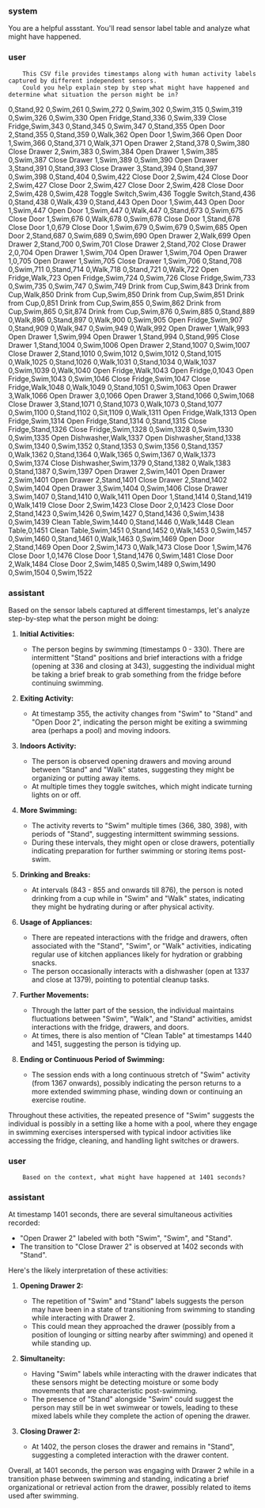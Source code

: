 ### system
You are a helpful assstant. You'll read sensor label table and analyze what might have happened.
### user

        This CSV file provides timestamps along with human activity labels captured by different independent sensors.
        Could you help explain step by step what might have happened and determine what situation the person might be in?
    
0,Stand,92
0,Swim,261
0,Swim,272
0,Swim,302
0,Swim,315
0,Swim,319
0,Swim,326
0,Swim,330
Open Fridge,Stand,336
0,Swim,339
Close Fridge,Swim,343
0,Stand,345
0,Swim,347
0,Stand,355
Open Door 2,Stand,355
0,Stand,359
0,Walk,362
Open Door 1,Swim,366
Open Door 1,Swim,366
0,Stand,371
0,Walk,371
Open Drawer 2,Stand,378
0,Swim,380
Close Drawer 2,Swim,383
0,Swim,384
Open Drawer 1,Swim,385
0,Swim,387
Close Drawer 1,Swim,389
0,Swim,390
Open Drawer 3,Stand,391
0,Stand,393
Close Drawer 3,Stand,394
0,Stand,397
0,Swim,398
0,Stand,404
0,Swim,422
Close Door 2,Swim,424
Close Door 2,Swim,427
Close Door 2,Swim,427
Close Door 2,Swim,428
Close Door 2,Swim,428
0,Swim,428
Toggle Switch,Swim,436
Toggle Switch,Stand,436
0,Stand,438
0,Walk,439
0,Stand,443
Open Door 1,Swim,443
Open Door 1,Swim,447
Open Door 1,Swim,447
0,Walk,447
0,Stand,673
0,Swim,675
Close Door 1,Swim,676
0,Walk,678
0,Swim,678
Close Door 1,Stand,678
Close Door 1,0,679
Close Door 1,Swim,679
0,Swim,679
0,Swim,685
Open Door 2,Stand,687
0,Swim,689
0,Swim,690
Open Drawer 2,Walk,699
Open Drawer 2,Stand,700
0,Swim,701
Close Drawer 2,Stand,702
Close Drawer 2,0,704
Open Drawer 1,Swim,704
Open Drawer 1,Swim,704
Open Drawer 1,0,705
Open Drawer 1,Swim,705
Close Drawer 1,Swim,706
0,Stand,708
0,Swim,711
0,Stand,714
0,Walk,718
0,Stand,721
0,Walk,722
Open Fridge,Walk,723
Open Fridge,Swim,724
0,Swim,726
Close Fridge,Swim,733
0,Swim,735
0,Swim,747
0,Swim,749
Drink from Cup,Swim,843
Drink from Cup,Walk,850
Drink from Cup,Swim,850
Drink from Cup,Swim,851
Drink from Cup,0,851
Drink from Cup,Swim,855
0,Swim,862
Drink from Cup,Swim,865
0,Sit,874
Drink from Cup,Swim,876
0,Swim,885
0,Stand,889
0,Walk,896
0,Stand,897
0,Walk,900
0,Swim,905
Open Fridge,Swim,907
0,Stand,909
0,Walk,947
0,Swim,949
0,Walk,992
Open Drawer 1,Walk,993
Open Drawer 1,Swim,994
Open Drawer 1,Stand,994
0,Stand,995
Close Drawer 1,Stand,1004
0,Swim,1006
Open Drawer 2,Stand,1007
0,Swim,1007
Close Drawer 2,Stand,1010
0,Swim,1012
0,Swim,1012
0,Stand,1015
0,Walk,1025
0,Stand,1026
0,Walk,1031
0,Stand,1034
0,Walk,1037
0,Swim,1039
0,Walk,1040
Open Fridge,Walk,1043
Open Fridge,0,1043
Open Fridge,Swim,1043
0,Swim,1046
Close Fridge,Swim,1047
Close Fridge,Walk,1048
0,Walk,1049
0,Stand,1051
0,Swim,1063
Open Drawer 3,Walk,1066
Open Drawer 3,0,1066
Open Drawer 3,Stand,1066
0,Swim,1068
Close Drawer 3,Stand,1071
0,Stand,1073
0,Walk,1073
0,Stand,1077
0,Swim,1100
0,Stand,1102
0,Sit,1109
0,Walk,1311
Open Fridge,Walk,1313
Open Fridge,Swim,1314
Open Fridge,Stand,1314
0,Stand,1315
Close Fridge,Stand,1326
Close Fridge,Swim,1328
0,Swim,1328
0,Swim,1330
0,Swim,1335
Open Dishwasher,Walk,1337
Open Dishwasher,Stand,1338
0,Swim,1340
0,Swim,1352
0,Stand,1353
0,Swim,1356
0,Stand,1357
0,Walk,1362
0,Stand,1364
0,Walk,1365
0,Swim,1367
0,Walk,1373
0,Swim,1374
Close Dishwasher,Swim,1379
0,Stand,1382
0,Walk,1383
0,Stand,1387
0,Swim,1397
Open Drawer 2,Swim,1401
Open Drawer 2,Swim,1401
Open Drawer 2,Stand,1401
Close Drawer 2,Stand,1402
0,Swim,1404
Open Drawer 3,Swim,1404
0,Swim,1406
Close Drawer 3,Swim,1407
0,Stand,1410
0,Walk,1411
Open Door 1,Stand,1414
0,Stand,1419
0,Walk,1419
Close Door 2,Swim,1423
Close Door 2,0,1423
Close Door 2,Stand,1423
0,Swim,1426
0,Swim,1427
0,Stand,1436
0,Swim,1438
0,Swim,1439
Clean Table,Swim,1440
0,Stand,1446
0,Walk,1448
Clean Table,0,1451
Clean Table,Swim,1451
0,Stand,1452
0,Walk,1453
0,Swim,1457
0,Swim,1460
0,Stand,1461
0,Walk,1463
0,Swim,1469
Open Door 2,Stand,1469
Open Door 2,Swim,1473
0,Walk,1473
Close Door 1,Swim,1476
Close Door 1,0,1476
Close Door 1,Stand,1476
0,Swim,1481
Close Door 2,Walk,1484
Close Door 2,Swim,1485
0,Swim,1489
0,Swim,1490
0,Swim,1504
0,Swim,1522

### assistant
Based on the sensor labels captured at different timestamps, let's analyze step-by-step what the person might be doing:

1. **Initial Activities:**
   - The person begins by swimming (timestamps 0 - 330). There are intermittent "Stand" positions and brief interactions with a fridge (opening at 336 and closing at 343), suggesting the individual might be taking a brief break to grab something from the fridge before continuing swimming.

2. **Exiting Activity:**
   - At timestamp 355, the activity changes from "Swim" to "Stand" and "Open Door 2", indicating the person might be exiting a swimming area (perhaps a pool) and moving indoors.

3. **Indoors Activity:**
   - The person is observed opening drawers and moving around between "Stand" and "Walk" states, suggesting they might be organizing or putting away items.
   - At multiple times they toggle switches, which might indicate turning lights on or off.

4. **More Swimming:**
   - The activity reverts to "Swim" multiple times (366, 380, 398), with periods of "Stand", suggesting intermittent swimming sessions.
   - During these intervals, they might open or close drawers, potentially indicating preparation for further swimming or storing items post-swim.

5. **Drinking and Breaks:**
   - At intervals (843 - 855 and onwards till 876), the person is noted drinking from a cup while in "Swim" and "Walk" states, indicating they might be hydrating during or after physical activity.

6. **Usage of Appliances:**
   - There are repeated interactions with the fridge and drawers, often associated with the "Stand", "Swim", or "Walk" activities, indicating regular use of kitchen appliances likely for hydration or grabbing snacks.
   - The person occasionally interacts with a dishwasher (open at 1337 and close at 1379), pointing to potential cleanup tasks.

7. **Further Movements:**
   - Through the latter part of the session, the individual maintains fluctuations between "Swim", "Walk", and "Stand" activities, amidst interactions with the fridge, drawers, and doors.
   - At times, there is also mention of "Clean Table" at timestamps 1440 and 1451, suggesting the person is tidying up.

8. **Ending or Continuous Period of Swimming:**
   - The session ends with a long continuous stretch of "Swim" activity (from 1367 onwards), possibly indicating the person returns to a more extended swimming phase, winding down or continuing an exercise routine.

Throughout these activities, the repeated presence of "Swim" suggests the individual is possibly in a setting like a home with a pool, where they engage in swimming exercises interspersed with typical indoor activities like accessing the fridge, cleaning, and handling light switches or drawers.
### user

        Based on the context, what might have happened at 1401 seconds?
    
### assistant
At timestamp 1401 seconds, there are several simultaneous activities recorded:

- "Open Drawer 2" labeled with both "Swim", "Swim", and "Stand".
- The transition to "Close Drawer 2" is observed at 1402 seconds with "Stand".

Here's the likely interpretation of these activities:

1. **Opening Drawer 2:**
   - The repetition of "Swim" and "Stand" labels suggests the person may have been in a state of transitioning from swimming to standing while interacting with Drawer 2.
   - This could mean they approached the drawer (possibly from a position of lounging or sitting nearby after swimming) and opened it while standing up.

2. **Simultaneity:**
   - Having "Swim" labels while interacting with the drawer indicates that these sensors might be detecting moisture or some body movements that are characteristic post-swimming.
   - The presence of "Stand" alongside "Swim" could suggest the person may still be in wet swimwear or towels, leading to these mixed labels while they complete the action of opening the drawer.

3. **Closing Drawer 2:**
   - At 1402, the person closes the drawer and remains in "Stand", suggesting a completed interaction with the drawer content.

Overall, at 1401 seconds, the person was engaging with Drawer 2 while in a transition phase between swimming and standing, indicating a brief organizational or retrieval action from the drawer, possibly related to items used after swimming.

